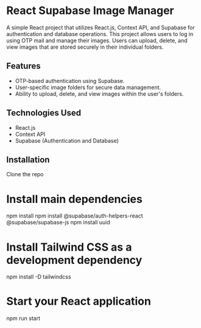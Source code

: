 # React Supabase Image Manager

A simple React project that utilizes React.js, Context API, and Supabase for authentication and database operations. This project allows users to log in using OTP mail and manage their images. Users can upload, delete, and view images that are stored securely in their individual folders.

## Features

- OTP-based authentication using Supabase.
- User-specific image folders for secure data management.
- Ability to upload, delete, and view images within the user's folders.

## Technologies Used

- React.js
- Context API
- Supabase (Authentication and Database)

## Installation
Clone the repo

# Install main dependencies
npm install
npm install @supabase/auth-helpers-react @supabase/supabase-js
npm install uuid

# Install Tailwind CSS as a development dependency
npm install -D tailwindcss

# Start your React application
npm run start

